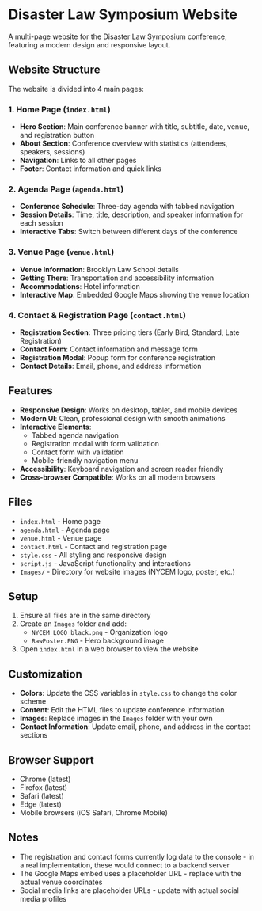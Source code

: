 # Disaster Law Symposium Website

A multi-page website for the Disaster Law Symposium conference, featuring a modern design and responsive layout.

## Website Structure

The website is divided into 4 main pages:

### 1. Home Page (`index.html`)
- **Hero Section**: Main conference banner with title, subtitle, date, venue, and registration button
- **About Section**: Conference overview with statistics (attendees, speakers, sessions)
- **Navigation**: Links to all other pages
- **Footer**: Contact information and quick links

### 2. Agenda Page (`agenda.html`)
- **Conference Schedule**: Three-day agenda with tabbed navigation
- **Session Details**: Time, title, description, and speaker information for each session
- **Interactive Tabs**: Switch between different days of the conference

### 3. Venue Page (`venue.html`)
- **Venue Information**: Brooklyn Law School details
- **Getting There**: Transportation and accessibility information
- **Accommodations**: Hotel information
- **Interactive Map**: Embedded Google Maps showing the venue location

### 4. Contact & Registration Page (`contact.html`)
- **Registration Section**: Three pricing tiers (Early Bird, Standard, Late Registration)
- **Contact Form**: Contact information and message form
- **Registration Modal**: Popup form for conference registration
- **Contact Details**: Email, phone, and address information

## Features

- **Responsive Design**: Works on desktop, tablet, and mobile devices
- **Modern UI**: Clean, professional design with smooth animations
- **Interactive Elements**: 
  - Tabbed agenda navigation
  - Registration modal with form validation
  - Contact form with validation
  - Mobile-friendly navigation menu
- **Accessibility**: Keyboard navigation and screen reader friendly
- **Cross-browser Compatible**: Works on all modern browsers

## Files

- `index.html` - Home page
- `agenda.html` - Agenda page
- `venue.html` - Venue page
- `contact.html` - Contact and registration page
- `style.css` - All styling and responsive design
- `script.js` - JavaScript functionality and interactions
- `Images/` - Directory for website images (NYCEM logo, poster, etc.)

## Setup

1. Ensure all files are in the same directory
2. Create an `Images` folder and add:
   - `NYCEM_LOGO_black.png` - Organization logo
   - `RawPoster.PNG` - Hero background image
3. Open `index.html` in a web browser to view the website

## Customization

- **Colors**: Update the CSS variables in `style.css` to change the color scheme
- **Content**: Edit the HTML files to update conference information
- **Images**: Replace images in the `Images` folder with your own
- **Contact Information**: Update email, phone, and address in the contact sections

## Browser Support

- Chrome (latest)
- Firefox (latest)
- Safari (latest)
- Edge (latest)
- Mobile browsers (iOS Safari, Chrome Mobile)

## Notes

- The registration and contact forms currently log data to the console - in a real implementation, these would connect to a backend server
- The Google Maps embed uses a placeholder URL - replace with the actual venue coordinates
- Social media links are placeholder URLs - update with actual social media profiles 